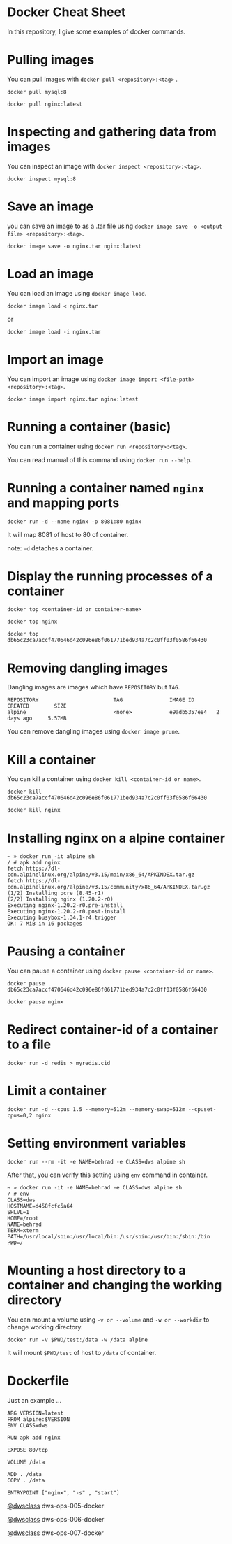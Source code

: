 # Docker Cheat Sheet
In this repository, I give some examples of docker commands.
# Pulling images
You can pull images with `docker pull <repository>:<tag>` .

`docker pull mysql:8`

`docker pull nginx:latest`

# Inspecting and gathering data from images
You can inspect an image with `docker inspect <repository>:<tag>`.

`docker inspect mysql:8`

# Save an image
you can save an image to as a .tar file using `docker image save -o <output-file> <repository>:<tag>`.

`docker image save -o nginx.tar nginx:latest`

# Load an image
You can load an image using `docker image load`.

`docker image load < nginx.tar`

or

`docker image load -i nginx.tar`

# Import an image
You can import an image using `docker image import <file-path> <repository>:<tag>`.

`docker image import nginx.tar nginx:latest`

# Running a container (basic)

You can run a container using `docker run <repository>:<tag>`.

You can read manual of this command using `docker run --help`.

# Running a container named `nginx` and mapping ports
`docker run -d --name nginx -p 8081:80 nginx`

It will map 8081 of host to 80 of container.

note: `-d` detaches a container.

# Display the running processes of a container
`docker top <container-id or container-name>`

`docker top nginx`

`docker top db65c23ca7accf470646d42c096e86f061771bed934a7c2c0ff03f0586f66430`

# Removing dangling images
Dangling images are images which have `REPOSITORY` but `TAG`.
```
REPOSITORY                        TAG               IMAGE ID       CREATED        SIZE
alpine                            <none>            e9adb5357e84   2 days ago     5.57MB
```
You can remove dangling images using `docker image prune`.

# Kill a container
You can kill a container using `docker kill <container-id or name>`.

`docker kill db65c23ca7accf470646d42c096e86f061771bed934a7c2c0ff03f0586f66430`

`docker kill nginx`

# Installing nginx on a alpine container

```
~ » docker run -it alpine sh                                                            
/ # apk add nginx
fetch https://dl-cdn.alpinelinux.org/alpine/v3.15/main/x86_64/APKINDEX.tar.gz
fetch https://dl-cdn.alpinelinux.org/alpine/v3.15/community/x86_64/APKINDEX.tar.gz
(1/2) Installing pcre (8.45-r1)
(2/2) Installing nginx (1.20.2-r0)
Executing nginx-1.20.2-r0.pre-install
Executing nginx-1.20.2-r0.post-install
Executing busybox-1.34.1-r4.trigger
OK: 7 MiB in 16 packages
```

# Pausing a container

You can pause a container using `docker pause <container-id or name>`.

`docker pause db65c23ca7accf470646d42c096e86f061771bed934a7c2c0ff03f0586f66430`

`docker pause nginx`

# Redirect container-id of a container to a file
`docker run -d redis > myredis.cid`

# Limit a container
`docker run -d --cpus 1.5 --memory=512m --memory-swap=512m --cpuset-cpus=0,2 nginx`

# Setting environment variables

`docker run --rm -it -e NAME=behrad -e CLASS=dws alpine sh`

After that, you can verify this setting using `env` command in container.

```
~ » docker run -it -e NAME=behrad -e CLASS=dws alpine sh                               
/ # env
CLASS=dws
HOSTNAME=d458fcfc5a64
SHLVL=1
HOME=/root
NAME=behrad
TERM=xterm
PATH=/usr/local/sbin:/usr/local/bin:/usr/sbin:/usr/bin:/sbin:/bin
PWD=/
```

# Mounting a host directory to a container and changing the working directory
You can mount a volume using `-v or --volume` and `-w or --workdir` to change working directory.

`docker run -v $PWD/test:/data -w /data alpine`

It will mount `$PWD/test` of host to `/data` of container.

# Dockerfile

Just an example ...

```
ARG VERSION=latest
FROM alpine:$VERSION
ENV CLASS=dws

RUN apk add nginx

EXPOSE 80/tcp

VOLUME /data

ADD . /data
COPY . /data

ENTRYPOINT ["nginx", "-s" , "start"]
```

[@dwsclass](https://github.com/dwsclass) dws-ops-005-docker

[@dwsclass](https://github.com/dwsclass) dws-ops-006-docker

[@dwsclass](https://github.com/dwsclass) dws-ops-007-docker
